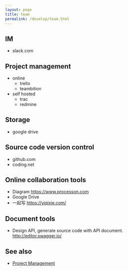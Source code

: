 ```yaml
---
layout: page
title: team
permalink: /develop/team.html
---
```


## IM

- slack.com

## Project management

- online
  - trello
  - teambition
- self hosted
  - trac
  - redmine

## Storage

- google drive

## Source code version control

- github.com
- coding.net

## Online collaboration tools

- Diagram https://www.processon.com
- Google Drive
- 一起写 https://yiqixie.com/

## Document tools

- Design API, generate source code with API document. http://editor.swagger.io/

## See also

- [Project Management](/develop/project-management)
